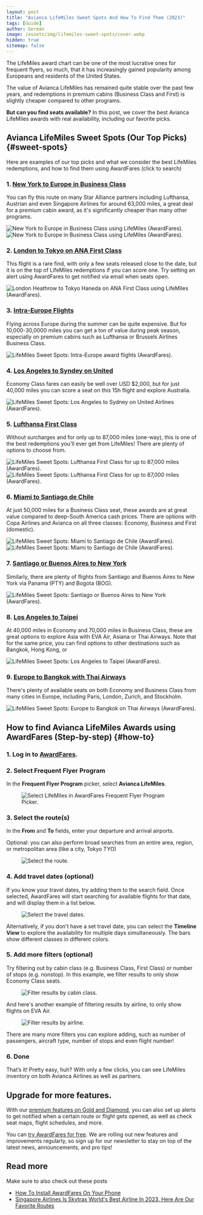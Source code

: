 ```yaml
---
layout: post
title: "Avianca LifeMiles Sweet Spots And How To Find Them (2023)"
tags: [Guide]
author: Germán
image: /assets/img/lifemiles-sweet-spots/cover.webp
hidden: true
sitemap: false
---
```


The LifeMiles award chart can be one of the most lucrative ones for frequent flyers, so much, that it has increasingly gained popularity among Europeans and residents of the United States.

The value of Avianca LifeMiles has remained quite stable over the past few years, and redemptions in premium cabins (Business Class and First) is slightly cheaper compared to other programs.

**But can you find seats available?** In this post, we cover the best Avianca LifeMiles awards with real availability, including our favorite picks.

## Avianca LifeMiles Sweet Spots (Our Top Picks) {#sweet-spots}

Here are examples of our top picks and what we consider the best LifeMiles redemptions, and how to find them using AwardFares (click to search)


### 1. [New York to Europe in Business Class](https://awardfares.com/search?area:NYC.zone:Europe.;c:business;z:lifemiles)

You can fly this route on many Star Alliance partners including Lufthansa, Austrian and even Singapore Airlines for around 63,000 miles, a great deal for a premium cabin award, as it's significantly cheaper than many other programs. 


<img src="/assets/img/lifemiles-sweet-spots/us-europe.webp" alt="New York to Europe in Business Class using LifeMiles (AwardFares)." />

<img src="/assets/img/lifemiles-sweet-spots/us-europe-timeline.webp" alt="New York to Europe in Business Class using LifeMiles (AwardFares)." />



### 2. [London to Tokyo on ANA First Class](https://awardfares.com/search?area:LON.area:TYO.;c:first;z:lifemiles)

This flight is a rare find, with only a few seats released close to the date, but it is on the top of LifeMiles redemptions if you can score one. Try setting an alert using AwardFares to get notified via email when seats open.

<img src="/assets/img/lifemiles-sweet-spots/lhr-hnd-first.webp" alt="London Heathrow to Tokyo Haneda on ANA First Class using LifeMiles (AwardFares)." />


### 3. [Intra-Europe Flights](https://awardfares.com/search?zone:Europe.zone:Europe.;z:lifemiles)

Flying across Europe during the summer can be quite expensive. But for 10,000-30,0000 miles you can get a ton of value during peak season, especially on premium cabins such as Lufthansa or Brussels Airlines Business Class.


<img src="/assets/img/lifemiles-sweet-spots/intra-europe.webp" alt="LifeMiles Sweet Spots: Intra-Europe award flights (AwardFares)." />


### 4. [Los Angeles to Syndey on United](https://awardfares.com/search?LAX.SYD.;a:UA;z:lifemiles#)

Economy Class fares can easily be well over USD $2,000, but for just 40,000 miles you can score a seat on this 15h flight and explore Australia.

<img src="/assets/img/lifemiles-sweet-spots/lax-syd.webp" alt="LifeMiles Sweet Spots: Los Angeles to Sydney on United Airlines (AwardFares)." />


### 5. [Lufthansa First Class](https://awardfares.com/search?..;c:first;a:LH,UA;z:lifemiles)

Without surcharges and for only up to 87,000 miles​​ (one-way), this is one of the best redemptions you'll ever get from LifeMiles! There are plenty of options to choose from.

<img src="/assets/img/lifemiles-sweet-spots/lh-first-map.webp" alt="LifeMiles Sweet Spots: Lufthansa First Class for up to 87,000  miles (AwardFares)." />

<img src="/assets/img/lifemiles-sweet-spots/lh-first-list.webp" alt="LifeMiles Sweet Spots: Lufthansa First Class for up to 87,000  miles (AwardFares)." />


### 6. [Miami to Santiago de Chile](https://awardfares.com/search?MIA.SCL.;z:lifemiles)

At just 50,000 miles for a Business Class seat, these awards are at great value compared to deep-South America cash prices. There are options with Copa Airlines and Avianca on all three classes: Economy, Business and First (domestic).

<img src="/assets/img/lifemiles-sweet-spots/mia-scl-list.webp" alt="LifeMiles Sweet Spots: Miami to Santiago de Chile (AwardFares)." />

<img src="/assets/img/lifemiles-sweet-spots/mia-scl-timeline.webp" alt="LifeMiles Sweet Spots: Miami to Santiago de Chile (AwardFares)." />


### 7. [Santiago or Buenos Aires to New York](https://awardfares.com/search?SCL,area:BUE.area:NYC.;z:lifemiles)

Similarly, there are plenty of flights from Santiago and Buenos Aires to New York via Panama (PTY) and Bogota (BOG).

<img src="/assets/img/lifemiles-sweet-spots/scl-jfk.webp" alt="LifeMiles Sweet Spots: Santiago or Buenos Aires to New York (AwardFares)." />



### 8. [Los Angeles to Taipei](https://awardfares.com/search?LAX.TPE.;z:lifemiles)

At 40,000 miles in Economy and 70,000 miles in Business Class, these are great options to explore Asia with EVA Air, Asiana or Thai Airways. Note that for the same price, you can find options to other destinations such as Bangkok, Hong Kong, or 

<img src="/assets/img/lifemiles-sweet-spots/lax-tpe.webp" alt="LifeMiles Sweet Spots: Los Angeles to Taipei (AwardFares)." />


### 9. [Europe to Bangkok with Thai Airways](https://awardfares.com/search?zone:Europe.BKK.;a:TG;z:lifemiles#)

There's plenty of available seats on both Economy and Business Class from many cities in Europe, including Paris, London, Zurich, and Stockholm.

<img src="/assets/img/lifemiles-sweet-spots/europe-bkk.webp" alt="LifeMiles Sweet Spots: Europe to Bangkok on Thai Airways (AwardFares)." />



## How to find Avianca LifeMiles Awards using AwardFares (Step-by-step) {#how-to}

### 1. Log in to [AwardFares](https://awardfares.com).

### 2. Select Frequent Flyer Program

In the **Frequent Flyer Program** picker, select **Avianca LifeMiles**.

<figure>
<img src="/assets/img/lifemiles-sweet-spots/1-lifemiles-ffqtv.gif" alt="Select LifeMiles in AwardFares Frequent Flyer Program Picker." />
</figure>

### 3. Select the route(s)

In the **From** and **To** fields, enter your departure and arrival airports.

Optional: you can also perform broad searches from an entire area, region, or metropolitan area (like a city, Tokyo TYO)

<figure>
<img src="/assets/img/lifemiles-sweet-spots/2-route.gif" alt="Select the route." />
</figure>


### 4. Add travel dates (optional)

If you know your travel dates, try adding them to the search field. Once selected, AwardFares will start searching for available flights for that date, and will display them in a list below.

<figure>
<img src="/assets/img/lifemiles-sweet-spots/3-date.gif" alt="Select the travel dates." />
</figure>

Alternatively, if you don't have a set travel date, you can select the **Timeline View** to explore the availability for multiple days simultaneously. The bars show different classes in different colors.


### 5. Add more filters (optional)

Try filtering out by cabin class (e.g. Business Class, First Class) or number of stops (e.g. nonstop). In this example, we filter results to only show Economy Class seats.

<figure>
<img src="/assets/img/lifemiles-sweet-spots/4-class.gif" alt="Filter results by cabin class." />
</figure>

And here's another example of filtering results by airline, to only show flights on EVA Air.

<figure>
<img src="/assets/img/lifemiles-sweet-spots/5-airline.gif" alt="Filter results by airline." />
</figure>


There are many more filters you can explore adding, such as number of passengers, aircraft type, number of stops and even flight number!

### 6. Done

That’s it! Pretty easy, huh? With only a few clicks, you can see LifeMiles inventory on both Avianca Airlines as well as partners.


## Upgrade for more features.

With our [premium features on Gold and Diamond](https://awardfares.com/pricing), you can also set up alerts to get notified when a certain route or flight gets opened, as well as check seat maps, flight schedules, and more.

You can [try AwardFares for free](https://awardfares.com/). We are rolling out new features and improvements regularly, so sign up for our newsletter to stay on top of the latest news, announcements, and pro tips!

## Read more

Make sure to also check out these posts

- [How To Install AwardFares On Your Phone](https://blog.awardfares.com/awardfares-mobile-app/)
- [Singapore Airlines Is Skytrax World's Best Airline In 2023. Here Are Our Favorite Routes](https://blog.awardfares.com/singapore-skytrax-2023/)
